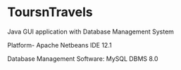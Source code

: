 # ToursnTravels
Java GUI application with Database Management System

Platform- Apache Netbeans IDE 12.1

Database Management Software: MySQL DBMS 8.0
